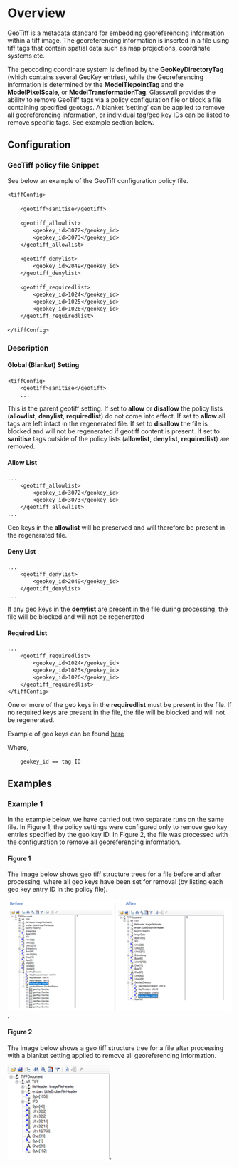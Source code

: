 # Overview
GeoTiff is a metadata standard for embedding georeferencing information within a tiff image. The georeferencing 
information is inserted in a file using tiff tags that contain spatial data such as map projections, coordinate systems 
etc.

The geocoding coordinate system is defined by the **GeoKeyDirectoryTag** (which contains several GeoKey entries), while the 
Georeferencing information is determined by the **ModelTiepointTag** and the **ModelPixelScale**, or **ModelTransformationTag**.
Glasswall provides the ability to remove GeoTiff tags via a policy configuration file or block a file containing 
specified geotags. A blanket ‘setting’ can be applied to remove all georeferencing information, or individual tag/geo 
key IDs can be listed to remove specific tags. See example section below.

## Configuration
### GeoTiff policy file Snippet
See below an example of the GeoTiff configuration policy file.

```
<tiffConfig>
    
    <geotiff>sanitise</geotiff>
        
    <geotiff_allowlist>                 
        <geokey_id>3072</geokey_id>
        <geokey_id>3073</geokey_id>			
    </geotiff_allowlist>
        
    <geotiff_denylist>		
        <geokey_id>2049</geokey_id> 
    </geotiff_denylist>
        
    <geotiff_requiredlist>
        <geokey_id>1024</geokey_id>
        <geokey_id>1025</geokey_id>
        <geokey_id>1026</geokey_id>
    </geotiff_requiredlist>
        
</tiffConfig>
```

### Description
#### Global (Blanket) Setting
```
<tiffConfig>    
    <geotiff>sanitise</geotiff>
    ...
```
This is the parent geotiff setting. If set to **allow** or **disallow** the policy lists (**allowlist**, **denylist**, 
**requiredlist**) do not come into effect. If set to **allow** all tags are left intact in the regenerated file. 
If set to **disallow** the file is blocked and will not be regenerated if geotiff content is present.
If set to **sanitise** tags outside of the policy lists (**allowlist**, 
**denylist**, **requiredlist**) are removed.

#### Allow List
```
...
    <geotiff_allowlist>                 
        <geokey_id>3072</geokey_id>
        <geokey_id>3073</geokey_id>			
    </geotiff_allowlist>
...

```

Geo keys in the **allowlist** will be preserved and will therefore be present in the regenerated file.

#### Deny List
```
...
    <geotiff_denylist>		
        <geokey_id>2049</geokey_id> 
    </geotiff_denylist>
...

```

If any geo keys in the **denylist** are present in the file during processing, the file will be blocked and will not be 
regenerated

#### Required List

```
...
    <geotiff_requiredlist>
        <geokey_id>1024</geokey_id>
        <geokey_id>1025</geokey_id>
        <geokey_id>1026</geokey_id>
    </geotiff_requiredlist>
</tiffConfig>

```

One or more of the geo keys in the **requiredlist** must be present in the file. If no required keys are present in the 
file, the file will be blocked and will not be regenerated. 

Example of geo keys can be found [here](https://exiftool.org/TagNames/GeoTiff.html) 

Where,
```
    geokey_id == tag ID

```

## Examples
### Example 1
In the example below, we have carried out two separate runs on the same file. In Figure 1, the policy settings were 
configured only to remove geo key entries specified by the geo key ID. In Figure 2, the file was processed with the 
configuration to remove all georeferencing information.

#### Figure 1
The image below shows geo tiff structure trees for a file before and after processing, where all geo keys have been set 
for removal (by listing each geo key entry ID in the policy file).

![Figure 1](./screenshots/img2.png).

#### Figure 2
The image below shows a geo tiff structure tree for a file after processing with a blanket setting applied to remove all 
georeferencing information.

![Figure 2](./screenshots/img1.png).
